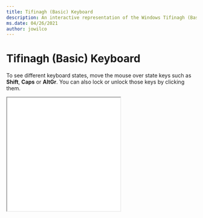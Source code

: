 ```yaml
---
title: Tifinagh (Basic) Keyboard
description: An interactive representation of the Windows Tifinagh (Basic)Keyboard. To see different keyboard states, click or move the mouse over the state keys.
ms.date: 04/26/2021
author: jowilco
---
```


# Tifinagh (Basic) Keyboard

To see different keyboard states, move the mouse over state keys such as **Shift**, **Caps** or **AltGr**. You can also lock or unlock those keys by clicking them.

<iframe src="kbdtifi.html" height="300"></iframe>
